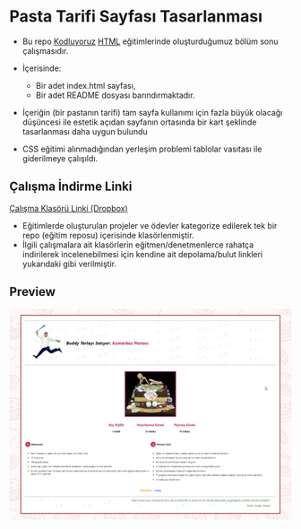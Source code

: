 # Pasta Tarifi Sayfası Tasarlanması

 * Bu repo [Kodluyoruz](https://www.kodluyoruz.org) [HTML](https://app.patika.dev/courses/html) eğitimlerinde oluşturduğumuz bölüm sonu çalışmasıdır.

 * İçerisinde:
    * Bir adet index.html sayfası,
    * Bir adet README dosyası barındırmaktadır.

* İçeriğin (bir pastanın tarifi) tam sayfa kullanımı için fazla büyük olacağı düşüncesi ile estetik açıdan sayfanın ortasında bir kart şeklinde tasarlanması daha uygun bulundu

* CSS eğitimi alınmadığından yerleşim problemi tablolar vasıtası ile giderilmeye çalışıldı.

## Çalışma İndirme Linki

[Çalışma Klasörü Linki (Dropbox)](https://www.dropbox.com/sh/ofysdpw3krkt6jc/AAAKbEtaKSOSuQZ0jZ09JjWCa?dl=0)

* Eğitimlerde oluşturulan projeler ve ödevler kategorize edilerek tek bir repo (eğitim reposu) içerisinde klasörlenmiştir.
* İlgili çalışmalara ait klasörlerin eğitmen/denetmenlerce rahatça indirilerek incelenebilmesi için kendine ait depolama/bulut linkleri yukarıdaki gibi verilmiştir.

## Preview

![echo-emrealper](img/echo-emrealper-kumarbaz-pastasi.png)
